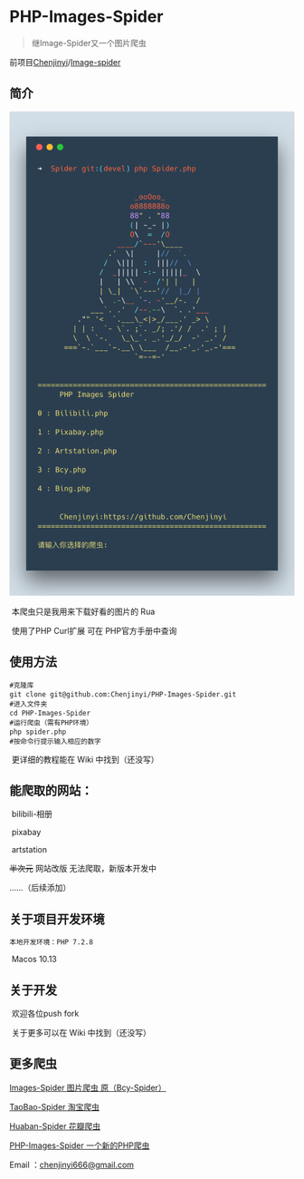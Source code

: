 # PHP-Images-Spider

> 继Image-Spider又一个图片爬虫

前项目[Chenjinyi](https://github.com/Chenjinyi)/[Image-spider](https://github.com/Chenjinyi/Image-spider) 

## 简介

![bash](./bash.png)

​	本爬虫只是我用来下载好看的图片的 Rua

​	使用了PHP Curl扩展 可在 PHP官方手册中查询

## 使用方法

```shell
#克隆库
git clone git@github.com:Chenjinyi/PHP-Images-Spider.git
#进入文件夹
cd PHP-Images-Spider
#运行爬虫（需有PHP环境）
php spider.php
#按命令行提示输入相应的数字
```

​	更详细的教程能在 Wiki 中找到（还没写）

## 能爬取的网站：

​	bilibili-相册

​	pixabay

​	artstation

~~半次元~~ 网站改版 无法爬取，新版本开发中

……（后续添加）

## 关于项目开发环境

 	本地开发环境：PHP 7.2.8

​				   Macos 10.13

## 关于开发

​	欢迎各位push fork 

​	关于更多可以在 Wiki 中找到（还没写）

## 更多爬虫

[Images-Spider 图片爬虫 原（Bcy-Spider）](https://github.com/Chenjinyi/Image-spider)

[TaoBao-Spider 淘宝爬虫](https://github.com/Chenjinyi/solid-computing-machine/tree/master/taobao-spider)

[Huaban-Spider 花瓣爬虫](https://github.com/Chenjinyi/solid-computing-machine/tree/master/huaban-spider)

[PHP-Images-Spider 一个新的PHP爬虫](https://github.com/Chenjinyi/PHP-Images-Spider)



Email ：chenjinyi666@gmail.com
